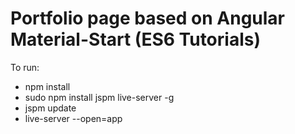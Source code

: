 # Portfolio page based on Angular Material-Start (ES6 Tutorials)

To run:
- npm install
- sudo npm install jspm live-server -g
- jspm update
- live-server --open=app